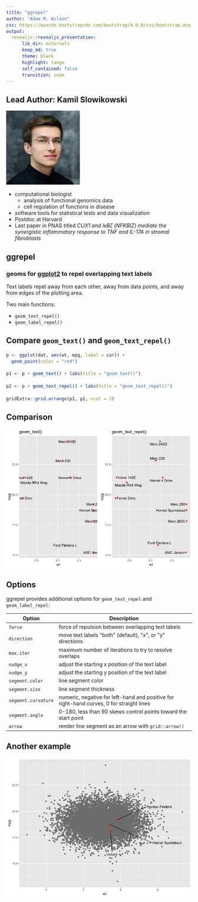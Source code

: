 ```yaml
---
title: "ggrepel"
author: "Adam M. Wilson"
css: https://maxcdn.bootstrapcdn.com/bootstrap/4.0.0/css/bootstrap.min.css
output: 
  revealjs::revealjs_presentation:
      lib_dir: externals
      keep_md: true
      theme: black
      highlight: tango
      self_contained: false
      transition: zoom
---
```


## Lead Author: Kamil Slowikowski 

![](slowkow_2018.jpg)

* computational biologist
   * analysis of functional genomics data 
   * cell regulation of functions in disease 
* software tools for statistical tests and data visualization
* Postdoc at Harvard
* Last paper in PNAS titled _CUX1 and IκBζ (NFKBIZ) mediate the synergistic inflammatory response to TNF and IL-17A in stromal fibroblasts_

## ggrepel

### geoms for [ggplot2] to repel overlapping text labels

[ggplot2]: http://ggplot2.tidyverse.org/

Text labels repel away from each other, away from data points, and away
from edges of the plotting area.

Two main functions:

* `geom_text_repel()`
* `geom_label_repel()`


## Compare `geom_text()` and `geom_text_repel()`




```r
p <- ggplot(dat, aes(wt, mpg, label = car)) +
  geom_point(color = "red")

p1 <- p + geom_text() + labs(title = "geom_text()")

p2 <- p + geom_text_repel() + labs(title = "geom_text_repel()")

gridExtra::grid.arrange(p1, p2, ncol = 2)
```

## Comparison

![](PackagePresentation_files/figure-revealjs/comparison-1.png)

## Options

ggrepel provides additional options for `geom_text_repel` and `geom_label_repel`:

|Option          |  Description
|--------------- |  ------------------------------------------------
|`force`         |  force of repulsion between overlapping text labels
|`direction`     |  move text labels "both" (default), "x", or "y" directions
|`max.iter`      |  maximum number of iterations to try to resolve overlaps
|`nudge_x`       | adjust the starting x position of the text label
|`nudge_y`       |  adjust the starting y position of the text label
|`segment.color` | line segment color
|`segment.size`  | line segment thickness
|`segment.curvature` | numeric, negative for left-hand and positive for right-hand curves, 0 for straight lines
|`segment.angle` | 0-180, less than 90 skews control points toward the start point
|`arrow`         |  render line segment as an arrow with `grid::arrow()`

## Another example

![](PackagePresentation_files/figure-revealjs/unnamed-chunk-2-1.png)
